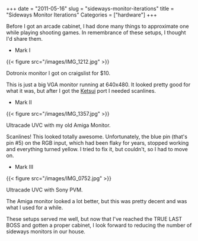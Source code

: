+++
date = "2011-05-16"
slug = "sideways-monitor-iterations"
title = "Sideways Monitor Iterations"
Categories = ["hardware"]
+++

Before I got an arcade cabinet, I had done many things to approximate one while playing shooting games.  In remembrance of these setups, I thought I'd share them.

* Mark I

{{< figure src="/images/IMG_1212.jpg" >}}
  

Dotronix monitor I got on craigslist for $10.
  
This is just a big VGA monitor running at 640x480.  It looked pretty good for what it was, but after I got the [Ketsui](http://en.wikipedia.org/wiki/Ketsui:_Kizuna_Jigoku_Tachi) port I needed scanlines.

* Mark II

{{< figure src="/images/IMG_1357.jpg" >}}

Ultracade UVC with my old Amiga Monitor.
  
Scanlines!  This looked totally awesome.  Unfortunately, the blue pin (that's pin #5) on the RGB input, which had been flaky for years, stopped working and everything turned yellow. I tried to fix it, but couldn't, so I had to move on.

* Mark III

{{< figure src="/images/IMG_0752.jpg" >}}

Ultracade UVC with Sony PVM.
  
The Amiga monitor looked a lot better, but this was pretty decent and was what I used for a while.

These setups served me well, but now that I've reached the TRUE LAST BOSS and gotten a proper cabinet, I look forward to reducing the number of sideways monitors in our house.
